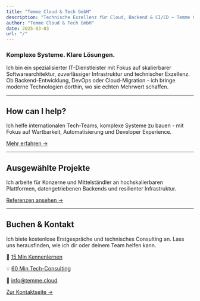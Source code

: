 ```yaml
---
title: "Temme Cloud & Tech GmbH"
description: "Technische Exzellenz für Cloud, Backend & CI/CD – Temme Cloud & Tech GmbH unterstützt Teams bei stabilen, wartbaren Softwarelösungen."
author: "Temme Cloud & Tech GmbH"
date: 2025-03-03
url: "/"
---
```


### Komplexe Systeme. Klare Lösungen.

Ich bin ein spezialisierter IT-Dienstleister mit Fokus auf skalierbarer Softwarearchitektur, zuverlässiger Infrastruktur und technischer Exzellenz. Ob Backend-Entwicklung, DevOps oder Cloud-Migration - ich bringe moderne Technologien dorthin, wo sie echten Mehrwert schaffen.

---

## How can I help?

Ich helfe internationalen Tech-Teams, komplexe Systeme zu bauen - mit Fokus auf Wartbarkeit, Automatisierung und Developer Experience.

[Mehr erfahren →](/services)

---

## Ausgewählte Projekte

Ich arbeite für Konzerne und Mittelständler an hochskalierbaren Plattformen, datengetriebenen Backends und resilienter Infrastruktur.

[Referenzen ansehen →](/projects)

---

## Buchen & Kontakt

Ich biete kostenlose Erstgespräche und technisches Consulting an. Lass uns herausfinden, wie ich dir oder deinem Team helfen kann.


🎯 [15 Min Kennenlernen](https://cal.com/robintemme/15min)

💡 [60 Min Tech-Consulting](https://cal.com/robintemme/tech-consulting)

📧 [info@temme.cloud](mailto:info@temme.cloud)

[Zur Kontaktseite →](/contact)

